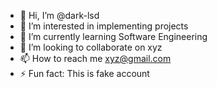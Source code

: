 - 👋 Hi, I’m @dark-lsd
- 👀 I’m interested in implementing projects
- 🌱 I’m currently learning Software Engineering
- 💞️ I’m looking to collaborate on xyz
- 📫 How to reach me xyz@gmail.com
- ⚡ Fun fact: This is fake account

<!---
dark-lsd/dark-lsd is a ✨ special ✨ repository because its `README.md` (this file) appears on your GitHub profile.
You can click the Preview link to take a look at your changes.
--->
